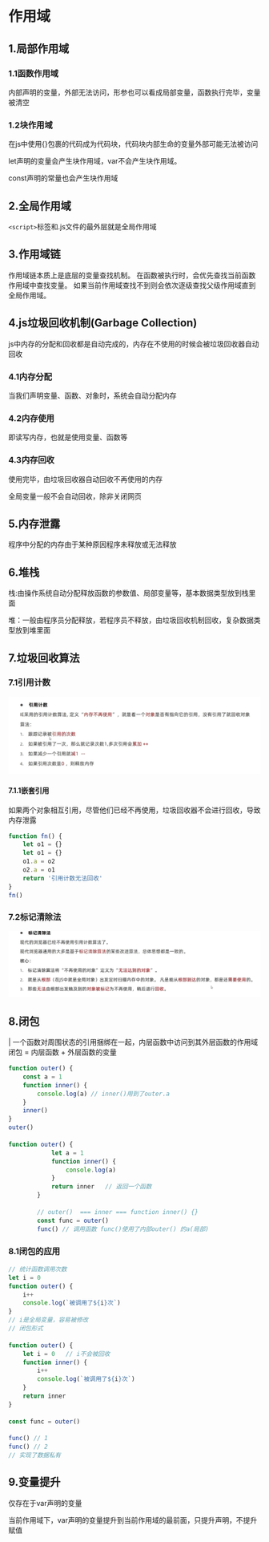# 作用域

## 1.局部作用域

### 1.1函数作用域

内部声明的变量，外部无法访问，形参也可以看成局部变量，函数执行完毕，变量被清空

### 1.2块作用域

在js中使用{}包裹的代码成为代码块，代码块内部生命的变量外部可能无法被访问

let声明的变量会产生块作用域，var不会产生块作用域。

const声明的常量也会产生块作用域

## 2.全局作用域

`<script>`标签和.js文件的最外层就是全局作用域

## 3.作用域链

作用域链本质上是底层的变量查找机制。
在函数被执行时，会优先查找当前函数作用域中查找变量。
如果当前作用域查找不到则会依次逐级查找父级作用域直到全局作用域。

## 4.js垃圾回收机制(Garbage Collection)

js中内存的分配和回收都是自动完成的，内存在不使用的时候会被垃圾回收器自动回收

### 4.1内存分配

当我们声明变量、函数、对象时，系统会自动分配内存

### 4.2内存使用

即读写内存，也就是使用变量、函数等

### 4.3内存回收

使用完毕，由垃圾回收器自动回收不再使用的内存

全局变量一般不会自动回收，除非关闭网页

## 5.内存泄露

程序中分配的内存由于某种原因程序未释放或无法释放

## 6.堆栈

栈:由操作系统自动分配释放函数的参数值、局部变量等，基本数据类型放到栈里面

堆：一般由程序员分配释放，若程序员不释放，由垃圾回收机制回收，复杂数据类型放到堆里面

## 7.垃圾回收算法

### 7.1引用计数

![alt text](img/引用计数.png)

#### 7.1.1嵌套引用

如果两个对象相互引用，尽管他们已经不再使用，垃圾回收器不会进行回收，导致内存泄露

```js
function fn() {
    let o1 = {}
    let o1 = {}
    o1.a = o2
    o2.a = o1
    return '引用计数无法回收'
}
fn()
```

### 7.2标记清除法

![alt text](img/标记清除法.png)

## 8.闭包

| 一个函数对周围状态的引用捆绑在一起，内层函数中访问到其外层函数的作用域
闭包 = 内层函数 + 外层函数的变量

```js
function outer() {
    const a = 1
    function inner() {
        console.log(a) // inner()用到了outer.a
    }
    inner()
}
outer()

function outer() {
            let a = 1
            function inner() {
                console.log(a)
            }
            return inner   // 返回一个函数
        }

        // outer()  === inner === function inner() {}
        const func = outer()
        func() // 调用函数 func()使用了内部outer() 的a(局部)
```

### 8.1闭包的应用

```js
// 统计函数调用次数
let i = 0
function outer() {
    i++
    console.log(`被调用了${i}次`)
}
// i是全局变量，容易被修改
// 闭包形式

function outer() {
    let i = 0   // i不会被回收
    function inner() {
        i++
        console.log(`被调用了${i}次`)
    }
    return inner
}

const func = outer()  

func() // 1
func() // 2
// 实现了数据私有
```

## 9.变量提升

仅存在于var声明的变量

当前作用域下，var声明的变量提升到当前作用域的最前面，只提升声明，不提升赋值


